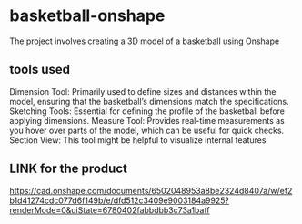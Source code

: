 # basketball-onshape
The project involves creating a 3D model of a basketball using Onshape

## tools used 
Dimension Tool:
Primarily used to define sizes and distances within the model, ensuring that the basketball’s dimensions match the specifications.
Sketching Tools:
Essential for defining the profile of the basketball before applying dimensions.
Measure Tool:
Provides real-time measurements as you hover over parts of the model, which can be useful for quick checks.
Section View:
This tool might be helpful to visualize internal features

## LINK for the product
https://cad.onshape.com/documents/6502048953a8be2324d8407a/w/ef2b1d41274cdc077d6f149b/e/dfd512c3409e9003184a9925?renderMode=0&uiState=6780402fabbdbb3c73a1baff
